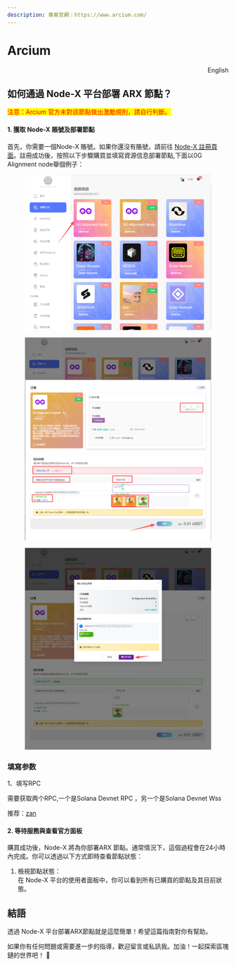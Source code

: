 ```yaml
---
description: 專案官網：https://www.arcium.com/
---
```


# Arcium

<p align="right">English</p>

## 如何通過 Node-X 平台部署  ARX 節點？

<mark style="color:red;">注意：Arcium 官方未對該節點做出激勵規則，請自行判斷。</mark>

#### 1. 獲取 Node-X 賬號及部署節點

首先，你需要一個Node-X 賬號。如果你還沒有賬號，請前往 [Node-X 註冊頁面](https://node-x.xyz/)。註冊成功後，按照以下步驟購買並填寫資源信息部署節點,下面以0G Alignment node舉個例子：

<figure><img src="../../.gitbook/assets/C1.png" alt="" width="563"><figcaption></figcaption></figure>

<figure><img src="../../.gitbook/assets/C2 (1).png" alt="" width="563"><figcaption></figcaption></figure>

<figure><img src="../../.gitbook/assets/C3 (1) (1) (1).png" alt="" width="563"><figcaption></figcaption></figure>

### 填寫参数

1、填写RPC

需要获取两个RPC,一个是Solana Devnet RPC ，另一个是Solana Devnet Wss

推荐：[zan](https://zan.top/)

#### 2. 等待服務與查看官方面板

購買成功後，Node-X 將為你部署ARX 節點。通常情況下，這個過程會在24小時內完成。你可以透過以下方式即時查看節點狀態：

1. 檢視節點狀態：\
   在 Node-X 平台的使用者面板中，你可以看到所有已購買的節點及其目前狀態。

## **結語**

透過 Node-X 平台部署ARX節點就是這麼簡單！希望這篇指南對你有幫助。

如果你有任何問題或需要進一步的指導，歡迎留言或私訊我。加油！一起探索區塊鏈的世界吧！ 🚀
